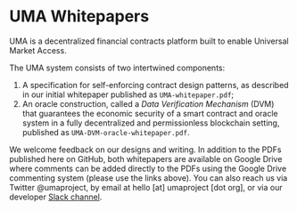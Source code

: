 # UMA Whitepapers

UMA is a decentralized financial contracts platform built to enable Universal Market Access. 

The UMA system consists of two intertwined components: 
1. A specification for self-enforcing contract design patterns, as described in our initial whitepaper published as `UMA-whitepaper.pdf`;
1. An oracle construction, called a _Data Verification Mechanism_ (DVM) that guarantees the economic security of a smart contract and oracle system in a fully decentralized and permissionless blockchain setting, published as `UMA-DVM-oracle-whitepaper.pdf`.

We welcome feedback on our designs and writing. In addition to the PDFs published here on GitHub, both whitepapers are available on Google Drive where comments can be added directly to the PDFs using the Google Drive commenting system (please use the links above). You can also reach us via Twitter @umaproject, by email at hello [at] umaproject [dot org], or via our developer [Slack channel](https://join.slack.com/t/umaprotocol/shared_invite/enQtNTk4MjQ4ODY0MDA1LWZiYjg3ODY2M2MwZGQ3MDVjZDc1ZjUwNDJkMTA5NDZlNzFlZDYxYmQxOTAwNTY1NmZlNGRjY2IxYzUzNjQ0YjI).
